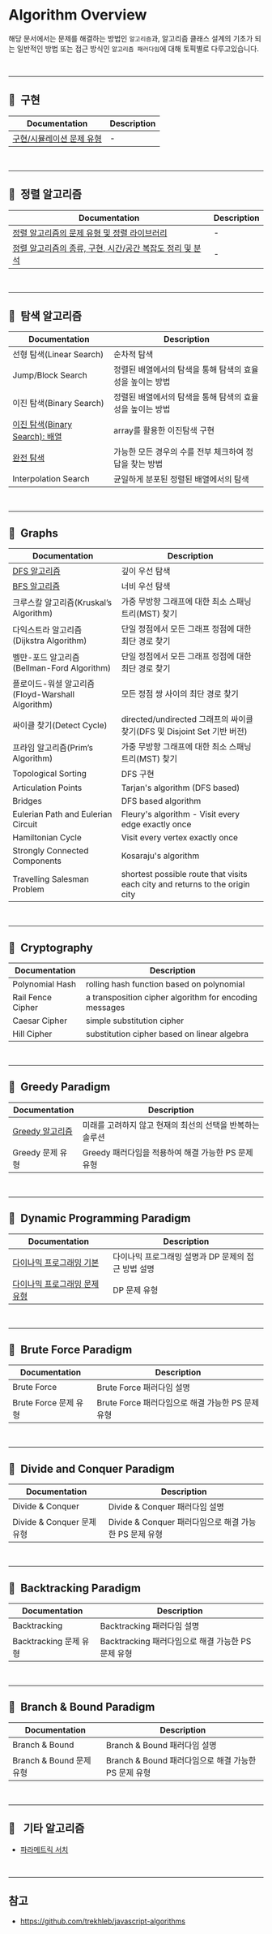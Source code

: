 # Algorithm Overview

해당 문서에서는 문제를 해결하는 방법인 `알고리즘`과, 알고리즘 클래스 설계의 기초가 되는 일반적인 방법 또는 접근 방식인 `알고리즘 패러다임`에 대해 토픽별로 다루고있습니다.

<br/>

---
## :open_file_folder:&nbsp; 구현

|Documentation|Description|
|-|-|
|[구현/시뮬레이션 문제 유형](./algorithms/implementation/impl_cases.md)|-|

<br/>

---
## :open_file_folder:&nbsp; 정렬 알고리즘

|Documentation|Description|
|-|-|
|[정렬 알고리즘의 문제 유형 및 정렬 라이브러리](./cheatsheet/../algorithms/sort.md)|-|
|[정렬 알고리즘의 종류, 구현, 시간/공간 복잡도 정리 및 분석](../dongbin_book/chap6_sort/README.md)|-|

<br/>

---

## :open_file_folder:&nbsp; 탐색 알고리즘

|Documentation|Description|
|-|-|
|선형 탐색(Linear Search)|순차적 탐색|
|Jump/Block Search|정렬된 배열에서의 탐색을 통해 탐색의 효율성을 높이는 방법|
|이진 탐색(Binary Search)|정렬된 배열에서의 탐색을 통해 탐색의 효율성을 높이는 방법|
|[이진 탐색(Binary Search): 배열](./../dongbin_book/chap7_binary_search/README.md)|array를 활용한 이진탐색 구현|
|[완전 탐색](./algorithms/exhaustive_search/README.md)|가능한 모든 경우의 수를 전부 체크하여 정답을 찾는 방법|
|Interpolation Search|균일하게 분포된 정렬된 배열에서의 탐색|

</br>

---

## :open_file_folder:&nbsp; Graphs

|Documentation|Description|
|-|-|
|[DFS 알고리즘](./algorithms/dfs.md)|깊이 우선 탐색|
|[BFS 알고리즘](./algorithms/bfs.md)|너비 우선 탐색|
|크루스칼 알고리즘(Kruskal’s Algorithm)|가중 무방향 그래프에 대한 최소 스패닝 트리(MST) 찾기|
|다익스트라 알고리즘(Dijkstra Algorithm)|단일 정점에서 모든 그래프 정점에 대한 최단 경로 찾기|
|벨만-포드 알고리즘(Bellman-Ford Algorithm)|단일 정점에서 모든 그래프 정점에 대한 최단 경로 찾기|
|플로이드-워셜 알고리즘(Floyd-Warshall Algorithm)|모든 정점 쌍 사이의 최단 경로 찾기|
|싸이클 찾기(Detect Cycle)|directed/undirected 그래프의 싸이클 찾기(DFS 및 Disjoint Set 기반 버전)|
|프라임 알고리즘(Prim’s Algorithm)|가중 무방향 그래프에 대한 최소 스패닝 트리(MST) 찾기|
|Topological Sorting|DFS 구현|
|Articulation Points|Tarjan's algorithm (DFS based)|
|Bridges|DFS based algorithm|
|Eulerian Path and Eulerian Circuit|Fleury's algorithm - Visit every edge exactly once|
|Hamiltonian Cycle|Visit every vertex exactly once|
|Strongly Connected Components|Kosaraju's algorithm|
|Travelling Salesman Problem|shortest possible route that visits each city and returns to the origin city|

</br>


---

## :open_file_folder:&nbsp; Cryptography

|Documentation|Description|
|-|-|
|Polynomial Hash|rolling hash function based on polynomial|
|Rail Fence Cipher|a transposition cipher algorithm for encoding messages|
|Caesar Cipher|simple substitution cipher|
|Hill Cipher|substitution cipher based on linear algebra|

</br>

---

## :open_file_folder:&nbsp; Greedy Paradigm

|Documentation|Description|
|-|-|
|[Greedy 알고리즘](./algorithms/greedy/README.md)|미래를 고려하지 않고 현재의 최선의 선택을 반복하는 솔루션|
|Greedy 문제 유형|Greedy 패러다임을 적용하여 해결 가능한 PS 문제 유형|

</br>

---
## :open_file_folder:&nbsp; Dynamic Programming Paradigm


|Documentation|Description|
|-|-|
|[다이나믹 프로그래밍 기본](./algorithms/dynamic_programming/README.md)|다이나믹 프로그래밍 설명과 DP 문제의 접근 방법 설명|
|[다이나믹 프로그래밍 문제 유형](./algorithms/dynamic_programming/dp_case.md)|DP 문제 유형|

</br>

---

## :open_file_folder:&nbsp; Brute Force Paradigm

|Documentation|Description|
|-|-|
|Brute Force|Brute Force 패러다임 설명|
|Brute Force 문제 유형|Brute Force 패러다임으로 해결 가능한 PS 문제 유형|


</br>

---

## :open_file_folder:&nbsp; Divide and Conquer Paradigm

|Documentation|Description|
|-|-|
|Divide & Conquer|Divide & Conquer 패러다임 설명|
|Divide & Conquer 문제 유형|Divide & Conquer 패러다임으로 해결 가능한 PS 문제 유형|


</br>

---

## :open_file_folder:&nbsp; Backtracking Paradigm

|Documentation|Description|
|-|-|
|Backtracking|Backtracking 패러다임 설명|
|Backtracking 문제 유형|Backtracking 패러다임으로 해결 가능한 PS 문제 유형|


</br>

---

## :open_file_folder:&nbsp; Branch & Bound Paradigm

|Documentation|Description|
|-|-|
|Branch & Bound|Branch & Bound 패러다임 설명|
|Branch & Bound 문제 유형|Branch & Bound 패러다임으로 해결 가능한 PS 문제 유형|


<br/>

---
## :open_file_folder:&ensp; 기타 알고리즘

* [파라메트릭 서치](./algorithms/parametric_search.md)

<br/>

---

## 참고

* https://github.com/trekhleb/javascript-algorithms